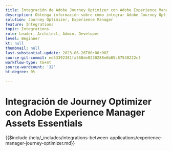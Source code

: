 ```yaml
---
title: Integración de Adobe Journey Optimizer con Adobe Experience Manager Assets Essentials
description: Obtenga información sobre cómo integrar Adobe Journey Optimizer con Adobe Experience Manager Assets Essentials.
solution: Journey Optimizer, Experience Manager
feature: Integrations
topic: Integrations
role: Leader, Architect, Admin, Developer
level: Beginner
kt: null
thumbnail: null
last-substantial-update: 2023-06-26T00:00:00Z
source-git-commit: ed53392381fa568de8230288e6b85c87540222cf
workflow-type: tm+mt
source-wordcount: '32'
ht-degree: 0%

---
```



# Integración de Journey Optimizer con Adobe Experience Manager Assets Essentials

{{$include /help/_includes/integrations-between-applications/experience-manager-journey-optimizer.md}}
